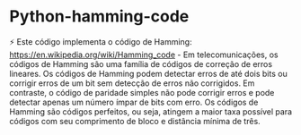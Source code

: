 # Python-hamming-code
:zap: Este código implementa o código de Hamming: https://en.wikipedia.org/wiki/Hamming_code - Em telecomunicações, os códigos de Hamming são uma família de códigos de correção de erros lineares. Os códigos de Hamming podem detectar erros de até dois bits ou corrigir erros de um bit sem detecção de erros não corrigidos. Em contraste, o código de paridade simples não pode corrigir erros e pode detectar apenas um número ímpar de bits com erro. Os códigos de Hamming são códigos perfeitos, ou seja, atingem a maior taxa possível para códigos com seu comprimento de bloco e distância mínima de três.
